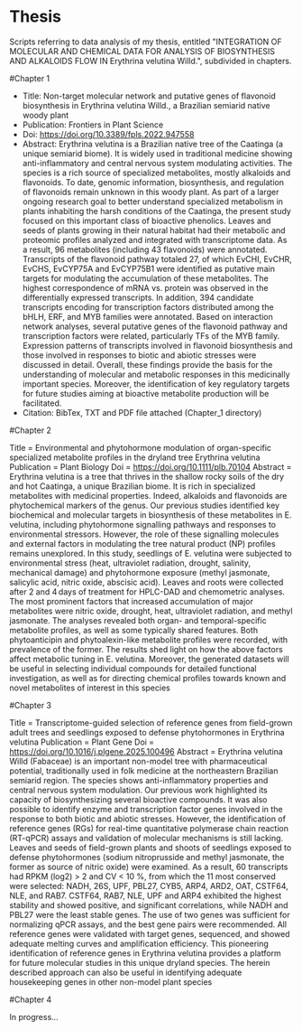 # Thesis

Scripts referring to data analysis of my thesis, entitled "INTEGRATION OF MOLECULAR AND CHEMICAL DATA FOR ANALYSIS OF BIOSYNTHESIS AND ALKALOIDS FLOW IN Erythrina velutina Willd.", subdivided in chapters.

#Chapter 1 

- Title: Non-target molecular network and putative genes of flavonoid biosynthesis in Erythrina velutina Willd., a Brazilian semiarid native woody plant
- Publication: Frontiers in Plant Science
- Doi: https://doi.org/10.3389/fpls.2022.947558
- Abstract: Erythrina velutina is a Brazilian native tree of the Caatinga (a unique semiarid biome). It is widely used in traditional medicine showing anti-inflammatory and central nervous system modulating activities. The species is a rich source of specialized metabolites, mostly alkaloids and flavonoids. To date, genomic information, biosynthesis, and regulation of flavonoids remain unknown in this woody plant. As part of a larger ongoing research goal to better understand specialized metabolism in plants inhabiting the harsh conditions of the Caatinga, the present study focused on this important class of bioactive phenolics. Leaves and seeds of plants growing in their natural habitat had their metabolic and proteomic profiles analyzed and integrated with transcriptome data. As a result, 96 metabolites (including 43 flavonoids) were annotated. Transcripts of the flavonoid pathway totaled 27, of which EvCHI, EvCHR, EvCHS, EvCYP75A and EvCYP75B1 were identified as putative main targets for modulating the accumulation of these metabolites. The highest correspondence of mRNA vs. protein was observed in the differentially expressed transcripts. In addition, 394 candidate transcripts encoding for transcription factors distributed among the bHLH, ERF, and MYB families were annotated. Based on interaction network analyses, several putative genes of the flavonoid pathway and transcription factors were related, particularly TFs of the MYB family. Expression patterns of transcripts involved in flavonoid biosynthesis and those involved in responses to biotic and abiotic stresses were discussed in detail. Overall, these findings provide the basis for the understanding of molecular and metabolic responses in this medicinally important species. Moreover, the identification of key regulatory targets for future studies aiming at bioactive metabolite production will be facilitated.
- Citation: BibTex, TXT and PDF file attached (Chapter_1 directory)

#Chapter 2

Title = Environmental and phytohormone modulation of organ-specific specialized metabolite profiles in the dryland tree Erythrina velutina
Publication = Plant Biology
Doi = https://doi.org/10.1111/plb.70104
Abstract = Erythrina velutina is a tree that thrives in the shallow rocky soils of the dry and hot Caatinga, a unique Brazilian biome. It is rich in specialized metabolites with medicinal properties. Indeed, alkaloids and flavonoids are phytochemical markers of the genus. Our previous studies identified key biochemical and molecular targets in biosynthesis of these metabolites in E. velutina, including phytohormone signalling pathways and responses to environmental stressors. However, the role of these signalling molecules and external factors in modulating the tree natural product (NP) profiles remains unexplored. In this study, seedlings of E. velutina were subjected to environmental stress (heat, ultraviolet radiation, drought, salinity, mechanical damage) and phytohormone exposure (methyl jasmonate, salicylic acid, nitric oxide, abscisic acid). Leaves and roots were collected after 2 and 4 days of treatment for HPLC-DAD and chemometric analyses. The most prominent factors that increased accumulation of major metabolites were nitric oxide, drought, heat, ultraviolet radiation, and methyl jasmonate. The analyses revealed both organ- and temporal-specific metabolite profiles, as well as some typically shared features. Both phytoanticipin and phytoalexin-like metabolite profiles were recorded, with prevalence of the former. The results shed light on how the above factors affect metabolic tuning in E. velutina. Moreover, the generated datasets will be useful in selecting individual compounds for detailed functional investigation, as well as for directing chemical profiles towards known and novel metabolites of interest in this species


#Chapter 3

Title = Transcriptome-guided selection of reference genes from field-grown adult trees and seedlings exposed to defense phytohormones in Erythrina velutina
Publication = Plant Gene
Doi = https://doi.org/10.1016/j.plgene.2025.100496
Abstract = Erythrina velutina Willd (Fabaceae) is an important non-model tree with pharmaceutical potential, traditionally used in folk medicine at the northeastern Brazilian semiarid region. The species shows anti-inflammatory properties and central nervous system modulation. Our previous work highlighted its capacity of biosynthesizing several bioactive compounds. It was also possible to identify enzyme and transcription factor genes involved in the response to both biotic and abiotic stresses. However, the identification of reference genes (RGs) for real-time quantitative polymerase chain reaction (RT-qPCR) assays and validation of molecular mechanisms is still lacking. Leaves and seeds of field-grown plants and shoots of seedlings exposed to defense phytohormones (sodium nitroprusside and methyl jasmonate, the former as source of nitric oxide) were examined. As a result, 60 transcripts had RPKM (log2) > 2 and CV < 10 %, from which the 11 most conserved were selected: NADH, 26S, UPF, PBL27, CYB5, ARP4, ARD2, OAT, CSTF64, NLE, and RAB7. CSTF64, RAB7, NLE, UPF and ARP4 exhibited the highest stability and showed positive, and significant correlations, while NADH and PBL27 were the least stable genes. The use of two genes was sufficient for normalizing qPCR assays, and the best gene pairs were recommended. All reference genes were validated with target genes, sequenced, and showed adequate melting curves and amplification efficiency. This pioneering identification of reference genes in Erythrina velutina provides a platform for future molecular studies in this unique dryland species. The herein described approach can also be useful in identifying adequate housekeeping genes in other non-model plant species

#Chapter 4

In progress...
